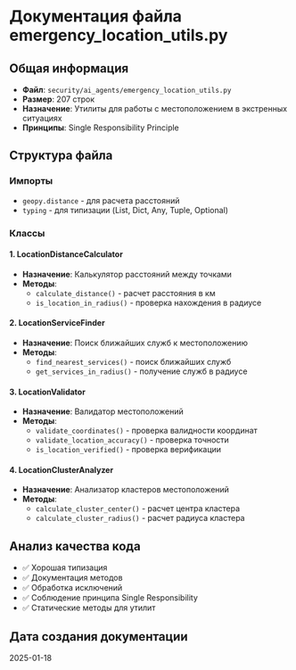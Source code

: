 # Документация файла emergency_location_utils.py

## Общая информация
- **Файл**: `security/ai_agents/emergency_location_utils.py`
- **Размер**: 207 строк
- **Назначение**: Утилиты для работы с местоположением в экстренных ситуациях
- **Принципы**: Single Responsibility Principle

## Структура файла

### Импорты
- `geopy.distance` - для расчета расстояний
- `typing` - для типизации (List, Dict, Any, Tuple, Optional)

### Классы

#### 1. LocationDistanceCalculator
- **Назначение**: Калькулятор расстояний между точками
- **Методы**:
  - `calculate_distance()` - расчет расстояния в км
  - `is_location_in_radius()` - проверка нахождения в радиусе

#### 2. LocationServiceFinder
- **Назначение**: Поиск ближайших служб к местоположению
- **Методы**:
  - `find_nearest_services()` - поиск ближайших служб
  - `get_services_in_radius()` - получение служб в радиусе

#### 3. LocationValidator
- **Назначение**: Валидатор местоположений
- **Методы**:
  - `validate_coordinates()` - проверка валидности координат
  - `validate_location_accuracy()` - проверка точности
  - `is_location_verified()` - проверка верификации

#### 4. LocationClusterAnalyzer
- **Назначение**: Анализатор кластеров местоположений
- **Методы**:
  - `calculate_cluster_center()` - расчет центра кластера
  - `calculate_cluster_radius()` - расчет радиуса кластера

## Анализ качества кода
- ✅ Хорошая типизация
- ✅ Документация методов
- ✅ Обработка исключений
- ✅ Соблюдение принципа Single Responsibility
- ✅ Статические методы для утилит

## Дата создания документации
2025-01-18